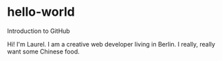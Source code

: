 # hello-world
Introduction to GitHub

Hi! I'm Laurel. 
I am a creative web developer living in Berlin. 
I really, really want some Chinese food. 
